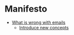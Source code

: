 # Manifesto

* [What is wrong with emails](what-is-wrong-with-emails.md)
  * [Introduce new concepts](introduce-new-concepts.md)
